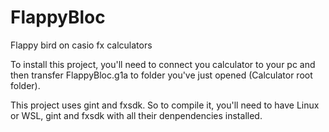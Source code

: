# FlappyBloc
Flappy bird on casio fx calculators

To install this project, you'll need to connect you calculator to your pc and then transfer FlappyBloc.g1a to folder you've just opened (Calculator root folder).

This project uses gint and fxsdk. So to compile it, you'll need to have Linux or WSL, gint and fxsdk with all their denpendencies installed.
